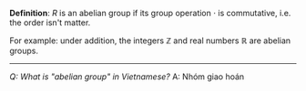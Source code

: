 **Definition**: $R$ is an abelian group if its group operation $\cdot$ is commutative, i.e. the order isn't matter.

For example: under addition, the integers $\mathbb{Z}$ and real numbers $\mathbb{R}$ are abelian groups.


---
*Q: What is "abelian group" in Vietnamese?*
A: Nhóm giao hoán